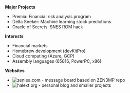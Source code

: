 **Major Projects**
  + Premia: Financial risk analysis program
  + Delta Seeker: Machine learning stock predictions
  + Oracle of Secrets: SNES ROM hack

**Interests**
  + Financial markets 
  + Homebrew development (devKitPro)
  + Cloud computing (Azure, GCP)
  + Assembly languages (65816, PowerPC, x86)

**Websites**
  + ![zeniea.com](https://zeniea.com) - message board based on ZEN3MP repo
  + ![halext.org](https://halext.org) - personal blog and smaller projects
